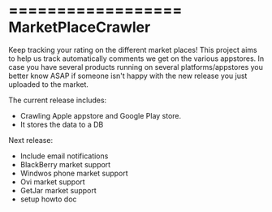 
==================
MarketPlaceCrawler
==================

Keep tracking your rating on the different market places!
This project aims to help us track automatically comments we get on the various appstores.
In case you have several products running on several platforms/appstores you better know ASAP if someone isn't 
happy with the new release you just uploaded to the market.

The current release includes:
- Crawling Apple appstore and Google Play store.
- It stores the data to a DB

Next release:
- Include email notifications
- BlackBerry market support
- Windwos phone market support
- Ovi market support
- GetJar market support
- setup howto doc

